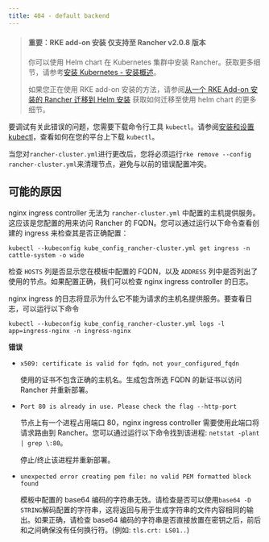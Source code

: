 ```yaml
---
title: 404 - default backend
---
```


> #### **重要：RKE add-on 安装 仅支持至 Rancher v2.0.8 版本**
>
> 你可以使用 Helm chart 在 Kubernetes 集群中安装 Rancher。获取更多细节，请参考[安装 Kubernetes - 安装概述](/docs/installation/k8s-install/_index)。
>
> 如果您正在使用 RKE add-on 安装的方法，请参阅[从一个 RKE Add-on 安装的 Rancher 迁移到 Helm 安装](/docs/upgrades/upgrades/migrating-from-rke-add-on/_index) 获取如何迁移至使用 helm chart 的更多细节。

要调试有关此错误的问题，您需要下载命令行工具 `kubectl`。请参阅[安装和设置 kubectl](https://kubernetes.io/docs/tasks/tools/install-kubectl/)，查看如何在您的平台上下载 `kubectl`。

当您对`rancher-cluster.yml`进行更改后，您将必须运行`rke remove --config rancher-cluster.yml`来清理节点，避免与以前的错误配置冲突。

## 可能的原因

nginx ingress controller 无法为 `rancher-cluster.yml` 中配置的主机提供服务。这应该是您配置的用来访问 Rancher 的 FQDN。您可以通过运行以下命令查看创建的 ingress 来检查其是否正确配置：

```
kubectl --kubeconfig kube_config_rancher-cluster.yml get ingress -n cattle-system -o wide
```

检查 `HOSTS` 列是否显示您在模板中配置的 FQDN，以及 `ADDRESS` 列中是否列出了使用的节点。如果配置正确，我们可以检查 nginx ingress controller 的日志。

nginx ingress 的日志将显示为什么它不能为请求的主机名提供服务。要查看日志，可以运行以下命令

```
kubectl --kubeconfig kube_config_rancher-cluster.yml logs -l app=ingress-nginx -n ingress-nginx
```

**错误**

- `x509: certificate is valid for fqdn，not your_configured_fqdn`

  使用的证书不包含正确的主机名。生成包含所选 FQDN 的新证书以访问 Rancher 并重新部署。

- `Port 80 is already in use. Please check the flag --http-port`

  节点上有一个进程占用端口 80，nginx ingress controller 需要使用此端口将请求路由到 Rancher。您可以通过运行以下命令找到该进程: `netstat -plant | grep \:80`。

  停止/终止该进程并重新部署。

- `unexpected error creating pem file: no valid PEM formatted block found`

  模板中配置的 base64 编码的字符串无效。请检查是否可以使用`base64 -D STRING`解码配置的字符串，这将返回与用于生成字符串的文件内容相同的输出。如果正确，请检查 base64 编码的字符串是否直接放置在密钥之后，前后和之间确保没有任何换行符。(例如: `tls.crt: LS01..`)
